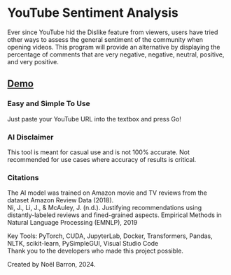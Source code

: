 # YouTube Sentiment Analysis

Ever since YouTube hid the Dislike feature from viewers, users have tried other ways to assess the general sentiment of the community when opening videos. This program will provide an alternative by displaying the percentage of comments that are very negative, negative, neutral, positive, and very positive. 

## [Demo](https://youtu.be/dWxQVdx-zdM)

### Easy and Simple To Use

Just paste your YouTube URL into the textbox and press Go!

### AI Disclaimer

This tool is meant for casual use and is not 100% accurate. Not recommended for use cases where accuracy of results is critical.

### Citations

The AI model was trained on Amazon movie and TV reviews from the dataset Amazon Review Data (2018).  
Ni, J., Li, J., & McAuley, J. (n.d.). Justifying recommendations using distantly-labeled reviews and fined-grained aspects. Empirical Methods in Natural Language Processing (EMNLP), 2019

Key Tools: PyTorch, CUDA, JupyterLab, Docker, Transformers, Pandas, NLTK, scikit-learn, PySimpleGUI, Visual Studio Code  
Thank you to the developers who made this project possible.

Created by Noël Barron, 2024.
